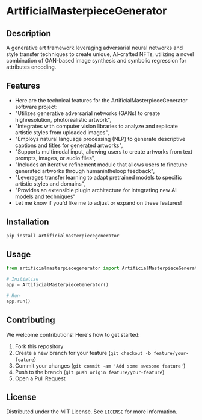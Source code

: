 # ArtificialMasterpieceGenerator

## Description

A generative art framework leveraging adversarial neural networks and style transfer techniques to create unique, AI-crafted NFTs, utilizing a novel combination of GAN-based image synthesis and symbolic regression for attributes encoding.

## Features

- Here are the technical features for the ArtificialMasterpieceGenerator software project:
- "Utilizes generative adversarial networks (GANs) to create highresolution, photorealistic artwork",
- "Integrates with computer vision libraries to analyze and replicate artistic styles from uploaded images",
- "Employs natural language processing (NLP) to generate descriptive captions and titles for generated artworks",
- "Supports multimodal input, allowing users to create artworks from text prompts, images, or audio files",
- "Includes an iterative refinement module that allows users to finetune generated artworks through humanintheloop feedback",
- "Leverages transfer learning to adapt pretrained models to specific artistic styles and domains",
- "Provides an extensible plugin architecture for integrating new AI models and techniques"
- Let me know if you'd like me to adjust or expand on these features!
## Installation

```bash
pip install artificialmasterpiecegenerator
```

## Usage

```python
from artificialmasterpiecegenerator import ArtificialMasterpieceGenerator

# Initialize
app = ArtificialMasterpieceGenerator()

# Run
app.run()
```

## Contributing

We welcome contributions! Here's how to get started:

1. Fork this repository
2. Create a new branch for your feature (`git checkout -b feature/your-feature`)
3. Commit your changes (`git commit -am 'Add some awesome feature'`)
4. Push to the branch (`git push origin feature/your-feature`)
5. Open a Pull Request

## License

Distributed under the MIT License. See `LICENSE` for more information.
